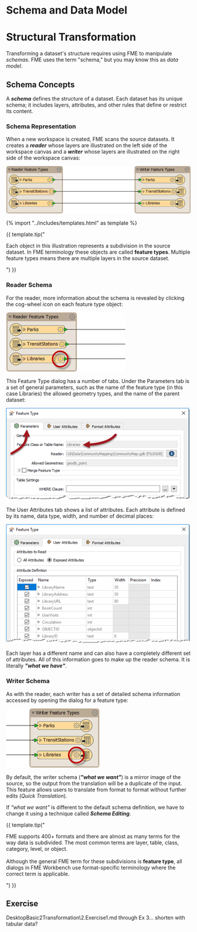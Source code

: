 # Schema and Data Model

# Structural Transformation #
Transforming a dataset's structure requires using FME to manipulate *schemas*. FME uses the term "schema," but you may know this as *data model*.

## Schema Concepts ##
A ***schema*** defines the structure of a dataset. Each dataset has its unique schema; it includes layers, attributes, and other rules that define or restrict its content.

### Schema Representation ###
When a new workspace is created, FME scans the source datasets. It creates a ***reader*** whose layers are illustrated on the left side of the workspace canvas and a ***writer*** whose layers are illustrated on the right side of the workspace canvas:

![](./Images/Img2.003.ReaderWriterFeatureTypes.png)

{% import "../includes/templates.html" as template %}

{{ template.tip("

Each object in this illustration represents a subdivision in the source dataset. In FME terminology these objects are called <strong>feature types</strong>. Multiple feature types means there are multiple layers in the source dataset.

") }}

### Reader Schema ###
For the reader, more information about the schema is revealed by clicking the cog-wheel icon on each feature type object:

![](./Images/Img2.004.ReaderFeatureTypePropertiesButton.png)

This Feature Type dialog has a number of tabs. Under the Parameters tab is a set of general parameters, such as the name of the feature type (in this case Libraries) the allowed geometry types, and the name of the parent dataset:

![](./Images/Img2.005.ReaderFeatureTypePropertiesDialog.png)

The User Attributes tab shows a list of attributes. Each attribute is defined by its name, data type, width, and number of decimal places:

![](./Images/Img2.006.ReaderFeatureTypePropertiesAttrs.png)

Each layer has a different name and can also have a completely different set of attributes. All of this information goes to make up the reader schema. It is literally ***"what we have"***.


### Writer Schema ###
As with the reader, each writer has a set of detailed schema information accessed by opening the dialog for a feature type:

![](./Images/Img2.007.WriterFeatureTypePropertiesButton.png)

By default, the writer schema (***"what we want"***) is a mirror image of the source, so the output from the translation will be a duplicate of the input. This feature allows users to translate from format to format without further edits (*Quick Translation*).

If *"what we want"* is different to the default schema definition, we have to change it using a technique called ***Schema Editing***.

{{ template.tip("

FME supports 400+ formats and there are almost as many terms for the way data is subdivided. The most common terms are layer, table, class, category, level, or object. <br><br>Although the general FME term for these subdivisions is <strong>feature type</strong>, all dialogs in FME Workbench use format-specific terminology where the correct term is applicable.

") }}

## Exercise

DesktopBasic2Transformation\2.Exercise1.md through Ex 3... shorten with tabular data?
